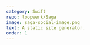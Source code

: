 ```yaml
---
category: Swift
repo: loopwerk/Saga
image: saga-social-image.png
text: A static site generator.
order: 1
---
```

